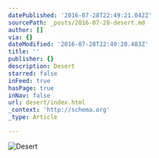 ```yaml
---
datePublished: '2016-07-28T22:49:21.042Z'
sourcePath: _posts/2016-07-28-desert.md
author: []
via: {}
dateModified: '2016-07-28T22:49:20.483Z'
title: ''
publisher: {}
description: Desert
starred: false
inFeed: true
hasPage: true
inNav: false
url: desert/index.html
_context: 'http://schema.org'
_type: Article

---
```

![Desert](https://imgflo.herokuapp.com/graph/vahj1ThiexotieMo/d9009376a737e6ee8a769ce009ecd053/croprotate.jpg?cropheight=1281&cropwidth=1279&degrees=0&input=https%3A%2F%2Fthe-grid-user-content.s3-us-west-2.amazonaws.com%2F1b3c5914-28bb-42d2-9078-af53d2411ba1.jpg&x=0&y=0)